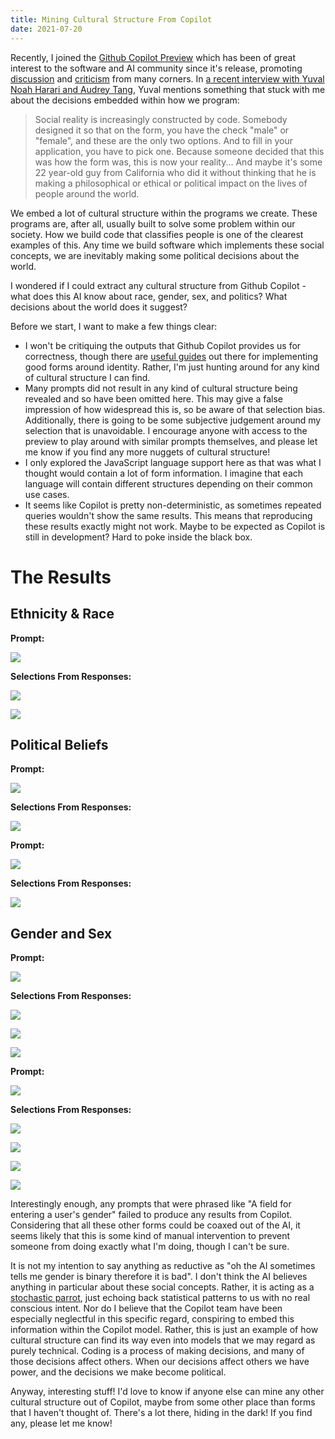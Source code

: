 ```yaml
---
title: Mining Cultural Structure From Copilot
date: 2021-07-20
---
```


Recently, I joined the [Github Copilot Preview](https://github.com/github/copilot-preview) which has been of great interest to the software and AI community since it's release, promoting [discussion](https://medium.com/young-coder/github-copilot-fatally-flawed-or-the-future-of-software-development-390c30afbc97) and [criticism](https://fosspost.org/github-copilot/) from many corners. In [a recent interview with Yuval Noah Harari and Audrey Tang](https://youtu.be/tRVEY95cI0o?t=875), Yuval mentions something that stuck with me about the decisions embedded within how we program:

> Social reality is increasingly constructed by code. Somebody designed it so that on the form, you have the check "male" or "female", and these are the only two options. And to fill in your application, you have to pick one. Because someone decided that this was how the form was, this is now your reality... And maybe it's some 22 year-old guy from California who did it without thinking that he is making a philosophical or ethical or political impact on the lives of people around the world.

We embed a lot of cultural structure within the programs we create. These programs are, after all, usually built to solve some problem within our society. How we build code that classifies people is one of the clearest examples of this. Any time we build software which implements these social concepts, we are inevitably making some political decisions about the world.

I wondered if I could extract any cultural structure from Github Copilot - what does this AI know about race, gender, sex, and politics? What decisions about the world does it suggest?

Before we start, I want to make a few things clear:
- I won't be critiquing the outputs that Github Copilot provides us for correctness, though there are [useful guides](https://uxdesign.cc/designing-forms-for-gender-diversity-and-inclusion-d8194cf1f51) out there for implementing good forms around identity. Rather, I'm just hunting around for any kind of cultural structure I can find.
- Many prompts did not result in any kind of cultural structure being revealed and so have been omitted here. This may give a false impression of how widespread this is, so be aware of that selection bias. Additionally, there is going to be some subjective judgement around my selection that is unavoidable. I encourage anyone with access to the preview to play around with similar prompts themselves, and please let me know if you find any more nuggets of cultural structure!
- I only explored the JavaScript language support here as that was what I thought would contain a lot of form information. I imagine that each language will contain different structures depending on their common use cases.
- It seems like Copilot is pretty non-deterministic, as sometimes repeated queries wouldn't show the same results. This means that reproducing these results exactly might not work. Maybe to be expected as Copilot is still in development? Hard to poke inside the black box.

# The Results

## Ethnicity & Race

**Prompt:**

![](img/Copilot/EthnicBackground_Prompt.PNG)

**Selections From Responses:**

![](img/Copilot/EthnicBackground_Response1.PNG)

![](img/Copilot/EthnicBackground_Response2.PNG)

## Political Beliefs

**Prompt:**

![](img/Copilot/PoliticalBeliefs_Prompt.PNG)

**Selections From Responses:**

![](img/Copilot/PoliticalBeliefs_Response1.PNG)

**Prompt:**

![](img/Copilot/PoliticalIdeology_Prompt.PNG)

**Selections From Responses:**

![](img/Copilot/PoliticalIdeology_Response1.PNG)

## Gender and Sex

**Prompt:**

![](img/Copilot/SexualIdentity_Prompt.PNG)

**Selections From Responses:**

![](img/Copilot/SexualIdentity_Response1.PNG)

![](img/Copilot/SexualIdentity_Response2.PNG)

![](img/Copilot/SexualIdentity_Response3.PNG)

**Prompt:**

![](img/Copilot/SexualOrientation_Prompt.PNG)

**Selections From Responses:**

![](img/Copilot/SexualOrientation_Response1.PNG)

![](img/Copilot/SexualOrientation_Response2.PNG)

![](img/Copilot/SexualOrientation_Response3.PNG)

![](img/Copilot/SexualOrientation_Response4.PNG)

Interestingly enough, any prompts that were phrased like "A field for entering a user's gender" failed to produce any results from Copilot. Considering that all these other forms could be coaxed out of the AI, it seems likely that this is some kind of manual intervention to prevent someone from doing exactly what I'm doing, though I can't be sure.

It is not my intention to say anything as reductive as "oh the AI sometimes tells me gender is binary therefore it is bad". I don't think the AI believes anything in particular about these social concepts. Rather, it is acting as a [stochastic parrot](https://dl.acm.org/doi/10.1145/3442188.3445922), just echoing back statistical patterns to us with no real conscious intent. Nor do I believe that the Copilot team have been especially neglectful in this specific regard, conspiring to embed this information within the Copilot model. Rather, this is just an example of how cultural structure can find its way even into models that we may regard as purely technical. Coding is a process of making decisions, and many of those decisions affect others. When our decisions affect others we have power, and the decisions we make become political.

Anyway, interesting stuff! I'd love to know if anyone else can mine any other cultural structure out of Copilot, maybe from some other place than forms that I haven't thought of. There's a lot there, hiding in the dark! If you find any, please let me know!